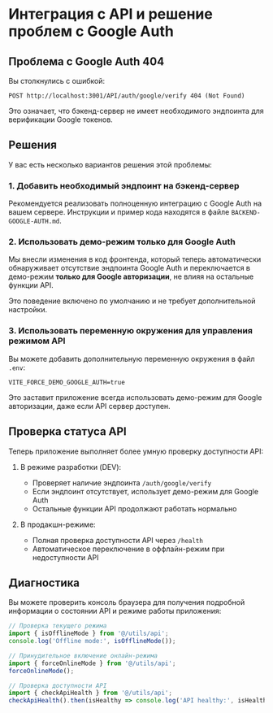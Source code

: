 # Интеграция с API и решение проблем с Google Auth

## Проблема с Google Auth 404

Вы столкнулись с ошибкой:
```
POST http://localhost:3001/API/auth/google/verify 404 (Not Found)
```

Это означает, что бэкенд-сервер не имеет необходимого эндпоинта для верификации Google токенов.

## Решения

У вас есть несколько вариантов решения этой проблемы:

### 1. Добавить необходимый эндпоинт на бэкенд-сервер

Рекомендуется реализовать полноценную интеграцию с Google Auth на вашем сервере. Инструкции и пример кода находятся в файле `BACKEND-GOOGLE-AUTH.md`.

### 2. Использовать демо-режим только для Google Auth

Мы внесли изменения в код фронтенда, который теперь автоматически обнаруживает отсутствие эндпоинта Google Auth и переключается в демо-режим **только для Google авторизации**, не влияя на остальные функции API. 

Это поведение включено по умолчанию и не требует дополнительной настройки.

### 3. Использовать переменную окружения для управления режимом API

Вы можете добавить дополнительную переменную окружения в файл `.env`:

```
VITE_FORCE_DEMO_GOOGLE_AUTH=true
```

Это заставит приложение всегда использовать демо-режим для Google авторизации, даже если API сервер доступен.

## Проверка статуса API

Теперь приложение выполняет более умную проверку доступности API:

1. В режиме разработки (DEV):
   - Проверяет наличие эндпоинта `/auth/google/verify`
   - Если эндпоинт отсутствует, использует демо-режим для Google Auth
   - Остальные функции API продолжают работать нормально

2. В продакшн-режиме:
   - Полная проверка доступности API через `/health`
   - Автоматическое переключение в оффлайн-режим при недоступности API

## Диагностика

Вы можете проверить консоль браузера для получения подробной информации о состоянии API и режиме работы приложения:

```javascript
// Проверка текущего режима
import { isOfflineMode } from '@/utils/api';
console.log('Offline mode:', isOfflineMode());

// Принудительное включение онлайн-режима
import { forceOnlineMode } from '@/utils/api';
forceOnlineMode();

// Проверка доступности API
import { checkApiHealth } from '@/utils/api';
checkApiHealth().then(isHealthy => console.log('API healthy:', isHealthy));
``` 